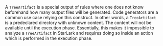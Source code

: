 A `TreeArtifact` is a special output of rules where one does not know beforehand how many output files will be generated.
Code generators are a common use case relying on this construct.
In other words, a `TreeArtifact` is a predeclared directory with unknown content.
The content will not be available until the execution phase.
Essentially, this makes it impossible to analyze a `TreeArtifact` in StarLark and requires doing so inside an action which is performed in the execution phase.

